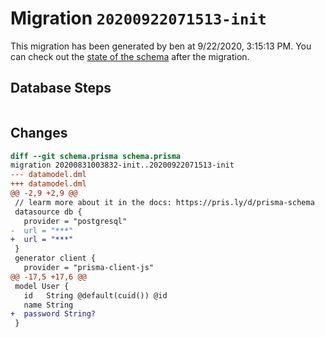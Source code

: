 # Migration `20200922071513-init`

This migration has been generated by ben at 9/22/2020, 3:15:13 PM.
You can check out the [state of the schema](./schema.prisma) after the migration.

## Database Steps

```sql

```

## Changes

```diff
diff --git schema.prisma schema.prisma
migration 20200831003832-init..20200922071513-init
--- datamodel.dml
+++ datamodel.dml
@@ -2,9 +2,9 @@
 // learm more about it in the docs: https://pris.ly/d/prisma-schema
 datasource db {
   provider = "postgresql"
-  url = "***"
+  url = "***"
 }
 generator client {
   provider = "prisma-client-js"
@@ -17,5 +17,6 @@
 model User {
   id   String @default(cuid()) @id
   name String
+  password String?
 }
```


